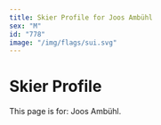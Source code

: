 ```yaml
---
title: Skier Profile for Joos Ambühl
sex: "M"
id: "778"
image: "/img/flags/sui.svg" 
---
```


# Skier Profile

This page is for: Joos Ambühl.
    